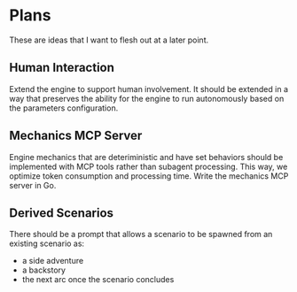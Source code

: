 # Plans

These are ideas that I want to flesh out at a later point.

## Human Interaction

Extend the engine to support human involvement. It should be extended in a way that preserves the ability for the engine to run autonomously based on the parameters configuration.

## Mechanics MCP Server

Engine mechanics that are deteriministic and have set behaviors should be implemented with MCP tools rather than subagent processing. This way, we optimize token consumption and processing time. Write the mechanics MCP server in Go.

## Derived Scenarios

There should be a prompt that allows a scenario to be spawned from an existing scenario as:
- a side adventure
- a backstory
- the next arc once the scenario concludes
